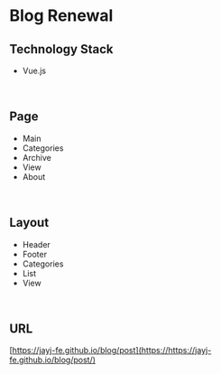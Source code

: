 # Blog Renewal

## Technology Stack

- Vue.js

<br>

## Page

- Main
- Categories
- Archive
- View
- About

<br>

## Layout

- Header
- Footer
- Categories
- List
- View

<br>

## URL
[https://jayj-fe.github.io/blog/post](https://https://jayj-fe.github.io/blog/post/)